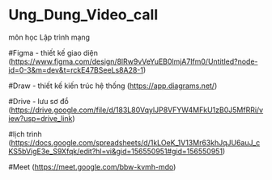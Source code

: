# Ung_Dung_Video_call
môn học Lập trình mạng

#Figma - thiết kế giao diện
(https://www.figma.com/design/8lRw9vVeYuEB0lmjA7lfm0/Untitled?node-id=0-3&m=dev&t=rckE47BSeeLs8A28-1)

#Draw - thiết kế kiến trúc hệ thống
(https://app.diagrams.net/)

#Drive - lưu sơ đồ (https://drive.google.com/file/d/183L80VqylJP8VFYW4MFkU1zB0J5MfRRi/view?usp=drive_link)

#lịch trình (https://docs.google.com/spreadsheets/d/1kLOeK_1V13Mr63khJqJU6auJ_cKS5bVigE3e_S9Xfqk/edit?hl=vi&gid=156550951#gid=156550951)

#Meet (https://meet.google.com/bbw-kvmh-mdo)
